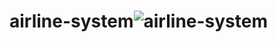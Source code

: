 # airline-system![airline-system](https://user-images.githubusercontent.com/67606888/198897353-eb8a2956-e3b2-4315-880d-c978e778d183.jpg)
